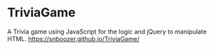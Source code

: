 # TriviaGame

A Trivia game using JavaScript for the logic and jQuery to manipulate HTML.
https://snboozer.github.io/TriviaGame/
